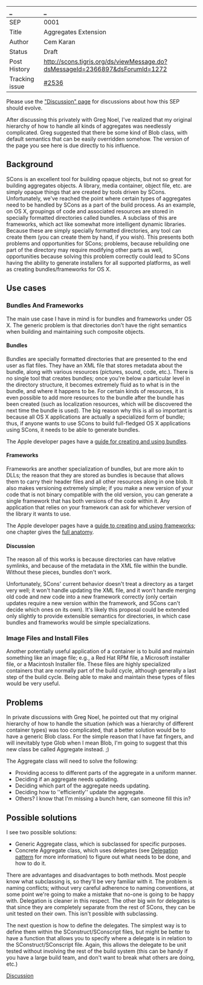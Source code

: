 
 _ | _
:--|:--
SEP | 0001
Title | Aggregates Extension
Author | Cem Karan
Status | Draft
Post History| http://scons.tigris.org/ds/viewMessage.do?dsMessageId=2366897&dsForumId=1272
Tracking issue | [#2536](/scons/issues/2536)

Please use the ["Discussion" page](ContainersDiscussion) for discussions about how this SEP should evolve.

After discussing this privately with Greg Noel, I've realized that my original hierarchy of how to handle all kinds of aggregates was needlessly complicated.  Greg suggested that there be some kind of Blob class, with default semantics that can be easily overridden somehow.  The version of the page you see here is due directly to his influence.

## Background

SCons is an excellent tool for building opaque objects, but not so great for building aggregates objects.  A library, media container, object file, etc. are simply opaque things that are created by tools driven by SCons.  Unfortunately, we've reached the point where certain types of aggregates need to be handled by SCons as a part of the build process.  As an example, on OS X, groupings of code and associated resources are stored in specially formatted directories called bundles.  A subclass of this are frameworks, which act like somewhat more intelligent dynamic libraries.  Because these are simply specially formatted directories, any tool can create them (you can create them by hand, if you wish).  This presents both problems and opportunities for SCons; problems, because rebuilding one part of the directory may require modifying other parts as well, opportunities because solving this problem correctly could lead to SCons having the ability to generate installers for all supported platforms, as well as creating bundles/frameworks for OS X.

## Use cases

### Bundles And Frameworks
The main use case I have in mind is for bundles and frameworks under OS X.  The generic problem is that directories don't have the right semantics when building and maintaining such composite objects.

#### Bundles
Bundles are specially formatted directories that are presented to the end user as flat files.  They have an XML file that stores metadata about the bundle, along with various resources (pictures, sound, code, etc.).  There is no single tool that creates bundles; once you're below a particular level in the directory structure, it becomes extremely fluid as to what is in the bundle, and where it happens to be.  For certain kinds of resources, it is even possible to add more resources to the bundle after the bundle has been created (such as localization resources, which will be discovered the next time the bundle is used).  The big reason why this is all so important is because all OS X applications are actually a specialized form of bundle; thus, if anyone wants to use SCons to build full-fledged OS X applications using SCons, it needs to be able to generate bundles.

The Apple developer pages have a [guide for creating and using bundles](https://developer.apple.com/documentation/CoreFoundation/Conceptual/CFBundles/Introduction/Introduction.html).

#### Frameworks
Frameworks are another specialization of bundles, but are more akin to DLLs; the reason that they are stored as bundles is because that allows them to carry their header files and all other resources along in one blob.  It also makes versioning extremely simple; if you make a new version of your code that is not binary compatible with the old version, you can generate a single framework that has both versions of the code within it.  Any application that relies on your framework can ask for whichever version of the library it wants to use.

The Apple developer pages have a [guide to creating and using frameworks](https://developer.apple.com/documentation/MacOSX/Conceptual/BPFrameworks/Frameworks.html);
one chapter gives the [full anatomy](https://developer.apple.com/documentation/MacOSX/Conceptual/BPFrameworks/Concepts/FrameworkAnatomy.html).

#### Discussion
The reason all of this works is because directories can have relative symlinks, and because of the metadata in the XML file within the bundle.  Without these pieces, bundles don't work.

Unfortunately, SCons' current behavior doesn't treat a directory as a target very well; it won't handle updating the XML file, and it won't handle merging old code and new code into a new framework correctly (only certain updates require a new version within the framework, and SCons can't decide which ones on its own).  It's likely this proposal could be extended only slightly to provide extensible semantics for directories, in which case bundles and frameworks would be simple specializations.

### Image Files and Install Files

Another potentially useful application of a container is to build and maintain something like an image file; e.g., a Red Hat RPM file,  a Microsoft installer file, or a Macintosh Installer file.  These files are highly specialized containers that are normally part of the build cycle, although generally a last step of the build cycle.  Being able to make and maintain these types of files would be very useful.

## Problems

In private discussions with Greg Noel, he pointed out that my original hierarchy of how to handle the situation (which was a hierarchy of different container types) was too complicated, that a better solution would be to have a generic Blob class.  For the simple reason that I have fat fingers, and will inevitably type Glob when I mean Blob, I'm going to suggest that this new class be called Aggregate instead. ;)

The Aggregate class will need to solve the following:

 * Providing access to different parts of the aggregate in a uniform manner.
 * Deciding if an aggregate needs updating.
 * Deciding which part of the aggregate needs updating.
 * Deciding how to ''efficiently'' update the aggregate.
 * Others?  I know that I'm missing a bunch here, can someone fill this in?

## Possible solutions

I see two possible solutions:

 * Generic Aggregate class, which is subclassed for specific purposes.
 * Concrete Aggregate class, which uses delegates (see [Delegation pattern](https://en.wikipedia.org/wiki/Delegate_method) for more information) to figure out what needs to be done, and how to do it.

There are advantages and disadvantages to both methods.  Most people know what subclassing is, so they'll be very familiar with it.  The problem is naming conflicts; without very careful adherence to naming conventions, at some point we're going to make a mistake that no-one is going to be happy with.  Delegation is cleaner in this respect.  The other big win for delegates is that since they are completely separate from the rest of SCons, they can be unit tested on their own.  This isn't possible with subclassing.

The next question is how to define the delegates.  The simplest way is to define them within the SConstruct/SConscript files, but might be better to have a function that allows you to specify where a delegate is in relation to the SConstruct/SConscript file.  Again, this allows the delegate to be unit tested without involving the rest of the build system (this can be handy if you have a large build team, and don't want to break what others are doing, etc.)


[Discussion](ContainersDiscussion)
